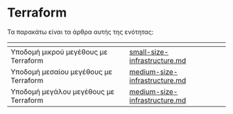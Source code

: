 # Terraform

Τα παρακάτω είναι τα άρθρα αυτής της ενότητας:

<table data-card-size="large" data-view="cards" data-full-width="false"><thead><tr><th></th><th data-hidden data-type="content-ref"></th></tr></thead><tbody><tr><td>Υποδομή μικρού μεγέθους με Terraform</td><td><a href="small-size-infrastructure.md">small-size-infrastructure.md</a></td></tr><tr><td>Υποδομή μεσαίου μεγέθους με Terraform</td><td><a href="medium-size-infrastructure.md">medium-size-infrastructure.md</a></td></tr><tr><td>Υποδομή μεγάλου μεγέθους με Terraform</td><td><a href="medium-size-infrastructure.md">medium-size-infrastructure.md</a></td></tr></tbody></table>

